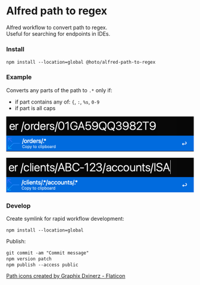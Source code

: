 # Alfred path to regex

Alfred workflow to convert path to regex.  
Useful for searching for endpoints in IDEs.

### Install

    npm install --location=global @hoto/alfred-path-to-regex

### Example

Converts any parts of the path to `.*` only if:
* if part contains any of: `{`, `:`, `%s`, `0-9` 
* if part is all caps

![](.images/01.png)

![](.images/02.png)

### Develop

Create symlink for rapid workflow development:

    npm install --location=global

Publish:

    git commit -am "Commit message"
    npm version patch
    npm publish --access public

<a href="https://www.flaticon.com/free-icons/path" title="path icons">Path icons created by Graphix Dxinerz - Flaticon</a>
